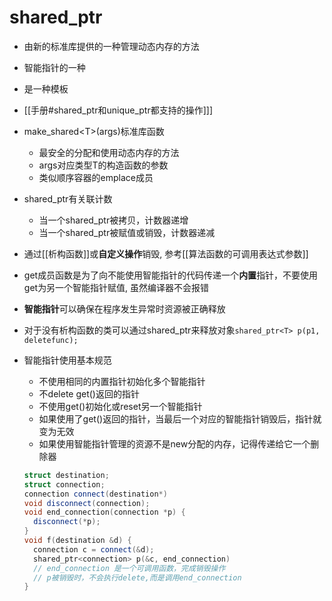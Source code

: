 # shared_ptr

- 由新的标准库提供的一种管理动态内存的方法
- 智能指针的一种
- 是一种模板
- [[手册#shared_ptr和unique_ptr都支持的操作]]]
- make_shared&lt;T&gt;(args)标准库函数
  - 最安全的分配和使用动态内存的方法
  - args对应类型T的构造函数的参数
  - 类似顺序容器的emplace成员
- shared_ptr有关联计数
  - 当一个shared_ptr被拷贝，计数器递增
  - 当一个shared_ptr被赋值或销毁，计数器递减
- 通过[[析构函数]]或**自定义操作**销毁, 参考[[算法函数的可调用表达式参数]]
- get成员函数是为了向不能使用智能指针的代码传递一个**内置**指针，不要使用get为另一个智能指针赋值, 虽然编译器不会报错
- **智能指针**可以确保在程序发生异常时资源被正确释放
- 对于没有析构函数的类可以通过shared_ptr来释放对象`shared_ptr<T> p(p1, deletefunc);`
- 智能指针使用基本规范
  - 不使用相同的内置指针初始化多个智能指针
  - 不delete get()返回的指针
  - 不使用get()初始化或reset另一个智能指针
  - 如果使用了get()返回的指针，当最后一个对应的智能指针销毁后，指针就变为无效
  - 如果使用智能指针管理的资源不是new分配的内存，记得传递给它一个删除器
  
  ```c++
  struct destination;
  struct connection;
  connection connect(destination*)
  void disconnect(connection);
  void end_connection(connection *p) {
    disconnect(*p);
  }
  void f(destination &d) {
    connection c = connect(&d);
    shared_ptr<connection> p(&c, end_connection)  
    // end_connection 是一个可调用函数，完成销毁操作
    // p被销毁时，不会执行delete,而是调用end_connection
  }
  ```